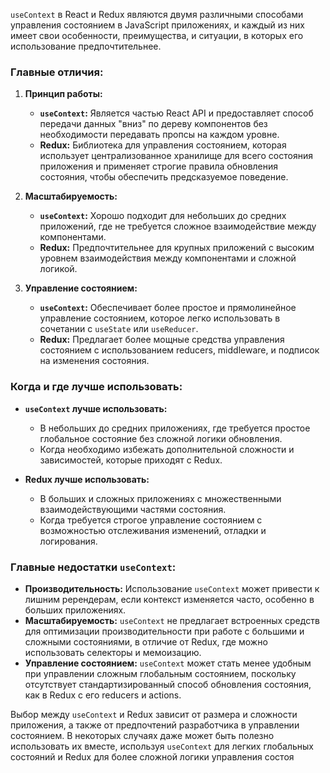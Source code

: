 `useContext` в React и Redux являются двумя различными способами управления состоянием в JavaScript приложениях, и каждый из них имеет свои особенности, преимущества, и ситуации, в которых его использование предпочтительнее.

### Главные отличия:

1. **Принцип работы:**
   - **`useContext`:** Является частью React API и предоставляет способ передачи данных "вниз" по дереву компонентов без необходимости передавать пропсы на каждом уровне.
   - **Redux:** Библиотека для управления состоянием, которая использует централизованное хранилище для всего состояния приложения и применяет строгие правила обновления состояния, чтобы обеспечить предсказуемое поведение.

2. **Масштабируемость:**
   - **`useContext`:** Хорошо подходит для небольших до средних приложений, где не требуется сложное взаимодействие между компонентами.
   - **Redux:** Предпочтительнее для крупных приложений с высоким уровнем взаимодействия между компонентами и сложной логикой.

3. **Управление состоянием:**
   - **`useContext`:** Обеспечивает более простое и прямолинейное управление состоянием, которое легко использовать в сочетании с `useState` или `useReducer`.
   - **Redux:** Предлагает более мощные средства управления состоянием с использованием reducers, middleware, и подписок на изменения состояния.

### Когда и где лучше использовать:

- **`useContext` лучше использовать:**
  - В небольших до средних приложениях, где требуется простое глобальное состояние без сложной логики обновления.
  - Когда необходимо избежать дополнительной сложности и зависимостей, которые приходят с Redux.

- **Redux лучше использовать:**
  - В больших и сложных приложениях с множественными взаимодействующими частями состояния.
  - Когда требуется строгое управление состоянием с возможностью отслеживания изменений, отладки и логирования.

### Главные недостатки `useContext`:

- **Производительность:** Использование `useContext` может привести к лишним ререндерам, если контекст изменяется часто, особенно в больших приложениях.
- **Масштабируемость:** `useContext` не предлагает встроенных средств для оптимизации производительности при работе с большими и сложными состояниями, в отличие от Redux, где можно использовать селекторы и мемоизацию.
- **Управление состоянием:** `useContext` может стать менее удобным при управлении сложным глобальным состоянием, поскольку отсутствует стандартизированный способ обновления состояния, как в Redux с его reducers и actions.

Выбор между `useContext` и Redux зависит от размера и сложности приложения, а также от предпочтений разработчика в управлении состоянием. В некоторых случаях даже может быть полезно использовать их вместе, используя `useContext` для легких глобальных состояний и Redux для более сложной логики управления состоя
